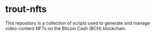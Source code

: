 # trout-nfts

This repository is a collection of scripts used to generate and manage video-content NFTs on the Bitcoin Cash (BCH) blockchain.


